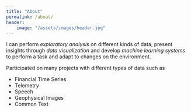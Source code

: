 ```yaml
---
title: "About"
permalink: /about/
header:
    image: "/assets/images/header.jpg"
---
```


I can perform *exploratory analysis* on different kinds of data, present insights through *data visualization* and develop *machine learning systems* to perform a task and adapt to changes on the environment.

Participated on many projects with different types of data such as
  - Financial Time Series
  - Telemetry
  - Speech
  - Geophysical Images
  - Common Text
